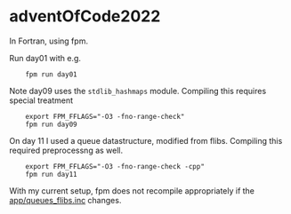 # adventOfCode2022

In Fortran, using fpm.

Run day01 with e.g.
```        
    fpm run day01
```

Note day09 uses the `stdlib_hashmaps` module. Compiling this requires special treatment
```
    export FPM_FFLAGS="-O3 -fno-range-check"
    fpm run day09
```

On day 11 I used a queue datastructure, modified from flibs. Compiling this required preprocessng as well.
```
    export FPM_FFLAGS="-O3 -fno-range-check -cpp"
    fpm run day11
```
With my current setup, fpm does not recompile appropriately if the [app/queues_flibs.inc](app/queues_flibs.inc) changes.

